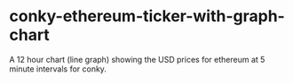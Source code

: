 # conky-ethereum-ticker-with-graph-chart
A 12 hour chart (line graph) showing the USD prices for ethereum at 5 minute intervals for conky.
